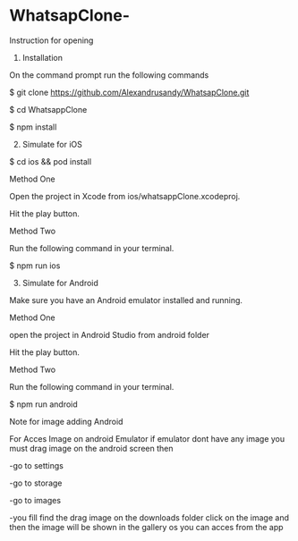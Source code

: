 # WhatsapClone-
 Instruction for opening 
 
1. Installation

On the command prompt run the following commands

$ git clone https://github.com/Alexandrusandy/WhatsapClone.git

$ cd WhatsappClone

$ npm install

2. Simulate for iOS

$ cd ios && pod install

Method One

Open the project in Xcode from ios/whatsappClone.xcodeproj.

Hit the play button.

Method Two

Run the following command in your terminal.

$ npm run ios

3. Simulate for Android

Make sure you have an Android emulator installed and running.

Method One

open the project in Android Studio from android folder

Hit the play button.

Method Two

Run the following command in your terminal.

$ npm run android 

Note for image adding Android

For Acces Image on android Emulator if emulator dont have any image  you must drag image on the android screen then 

-go to settings 

-go to storage

-go to images

-you fill find the drag image on the downloads folder click on the image and then the image will be shown in the gallery os you can acces from the   app


